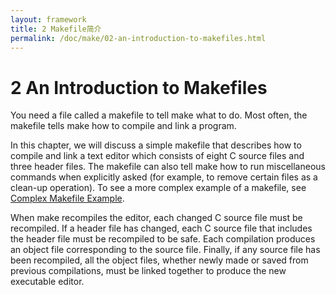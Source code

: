 ```yaml
---
layout: framework
title: 2 Makefile简介
permalink: /doc/make/02-an-introduction-to-makefiles.html
---
```


# 2 An Introduction to Makefiles

You need a file called a makefile to tell make what to do. Most often, the makefile tells make how to compile and link a program.

In this chapter, we will discuss a simple makefile that describes how to compile and link a text editor which consists of eight C source files and three header files. The makefile can also tell make how to run miscellaneous commands when explicitly asked (for example, to remove certain files as a clean-up operation). To see a more complex example of a makefile, see [Complex Makefile Example](https://www.gnu.org/software/make/manual/html_node/Complex-Makefile.html).

When make recompiles the editor, each changed C source file must be recompiled. If a header file has changed, each C source file that includes the header file must be recompiled to be safe. Each compilation produces an object file corresponding to the source file. Finally, if any source file has been recompiled, all the object files, whether newly made or saved from previous compilations, must be linked together to produce the new executable editor.
